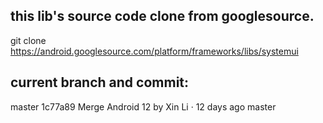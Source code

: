 
## this lib's source code clone from googlesource.

git clone https://android.googlesource.com/platform/frameworks/libs/systemui

## current branch and commit:
master 1c77a89 Merge Android 12 by Xin Li · 12 days ago master